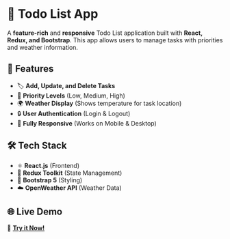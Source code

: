 # 📝 Todo List App

A **feature-rich** and **responsive** Todo List application built with **React, Redux, and Bootstrap**. This app allows users to manage tasks with priorities and weather information.

## 🚀 Features
- 🏷️ **Add, Update, and Delete Tasks**
- 🎨 **Priority Levels** (Low, Medium, High)
- 🌍 **Weather Display** (Shows temperature for task location)
- 🔒 **User Authentication** (Login & Logout)
- 📱 **Fully Responsive** (Works on Mobile & Desktop)

## 🛠️ Tech Stack
- ⚛️ **React.js** (Frontend)
- 🎯 **Redux Toolkit** (State Management)
- 🎨 **Bootstrap 5** (Styling)
- ☁️ **OpenWeather API** (Weather Data)

## 🌐 Live Demo  
🔗 **[Try it Now!](https://advancenewtodo.netlify.app/)**  

